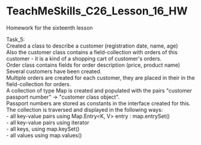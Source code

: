 # TeachMeSkills_C26_Lesson_16_HW
Homework for the sixteenth lesson

Task_5:  
Created a class to describe a customer (registration date, name, age)  
Also the customer class contains a field-collection with orders of this customer - it is a kind of a shopping cart of customer's orders.  
Order class contains fields for order description (price, product name)  
Several customers have been created.  
Multiple orders are created for each customer, they are placed in their in the field-collection for orders.  
A collection of type Map is created and populated with the pairs "customer passport number" -> "customer class object".  
Passport numbers are stored as constants in the interface created for this.  
 The collection is traversed and displayed in the following ways:  
	  - all key-value pairs using Map.Entry<K, V> entry : map.entrySet()  
	  - all key-value pairs using iterator  
	  - all keys, using map.keySet()  
	  - all values using map.values()  
